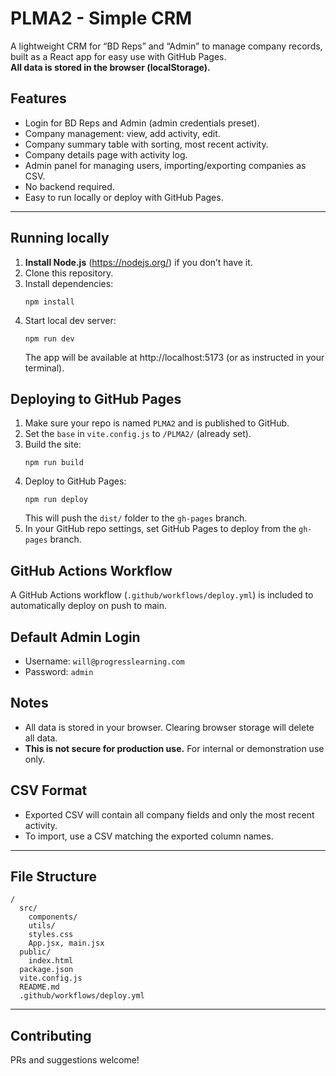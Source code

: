 # PLMA2 - Simple CRM

A lightweight CRM for “BD Reps” and “Admin” to manage company records, built as a React app for easy use with GitHub Pages.  
**All data is stored in the browser (localStorage).**

## Features

- Login for BD Reps and Admin (admin credentials preset).
- Company management: view, add activity, edit.
- Company summary table with sorting, most recent activity.
- Company details page with activity log.
- Admin panel for managing users, importing/exporting companies as CSV.
- No backend required.  
- Easy to run locally or deploy with GitHub Pages.

---

## Running locally

1. **Install Node.js** (https://nodejs.org/) if you don’t have it.
2. Clone this repository.
3. Install dependencies:
   ```
   npm install
   ```
4. Start local dev server:
   ```
   npm run dev
   ```
   The app will be available at http://localhost:5173 (or as instructed in your terminal).

## Deploying to GitHub Pages

1. Make sure your repo is named `PLMA2` and is published to GitHub.
2. Set the `base` in `vite.config.js` to `/PLMA2/` (already set).
3. Build the site:
   ```
   npm run build
   ```
4. Deploy to GitHub Pages:
   ```
   npm run deploy
   ```
   This will push the `dist/` folder to the `gh-pages` branch.
5. In your GitHub repo settings, set GitHub Pages to deploy from the `gh-pages` branch.

## GitHub Actions Workflow

A GitHub Actions workflow (`.github/workflows/deploy.yml`) is included to automatically deploy on push to main.

## Default Admin Login

- Username: `will@progresslearning.com`
- Password: `admin`

## Notes

- All data is stored in your browser. Clearing browser storage will delete all data.
- **This is not secure for production use.** For internal or demonstration use only.

## CSV Format

- Exported CSV will contain all company fields and only the most recent activity.
- To import, use a CSV matching the exported column names.

---

## File Structure

```
/
  src/
    components/
    utils/
    styles.css
    App.jsx, main.jsx
  public/
    index.html
  package.json
  vite.config.js
  README.md
  .github/workflows/deploy.yml
```

---

## Contributing

PRs and suggestions welcome!
